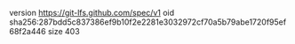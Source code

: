 version https://git-lfs.github.com/spec/v1
oid sha256:287bdd5c837386ef9b10f2e2281e3032972cf70a5b79abe1720f95ef68f2a446
size 403
